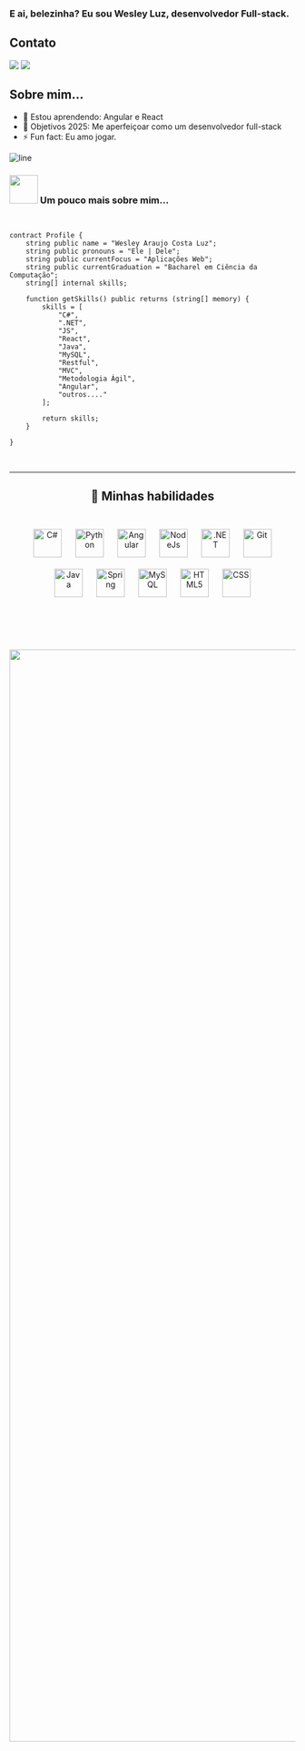 
### E ai, belezinha? Eu sou Wesley Luz, desenvolvedor Full-stack.

<div style="text-align: right">
</div>


## Contato


<a href="https://www.linkedin.com/in/wesley-araujo-costa-luz-19095b127/"><img src="https://img.shields.io/badge/LinkedIn-0077B5?style=for-the-badge&logo=linkedin&logoColor=white"></a>
<a href="mailto:wesley.araujo.50@gmail.com"><img src="https://img.shields.io/badge/Gmail-D14836?style=for-the-badge&logo=gmail&logoColor=white"></a>



## Sobre mim...

- 🔗 Estou aprendendo: Angular e React
- 🥅 Objetivos 2025: Me aperfeiçoar como um desenvolvedor full-stack
- ⚡ Fun fact: Eu amo jogar.


![line](https://cdn.discordapp.com/attachments/842741907720896512/842806312386428948/gif.gif)

### <img src="https://media.giphy.com/media/VgCDAzcKvsR6OM0uWg/giphy.gif" width="50"> Um pouco mais sobre mim...

```solidity


contract Profile {
    string public name = "Wesley Araujo Costa Luz";
    string public pronouns = "Ele | Dele";
    string public currentFocus = "Aplicações Web";
    string public currentGraduation = "Bacharel em Ciência da Computação";
    string[] internal skills;

    function getSkills() public returns (string[] memory) {
        skills = [
            "C#",
            ".NET",
            "JS",
            "React",
            "Java",
            "MySQL",
            "Restful",
            "MVC",
            "Metodologia Ágil",
            "Angular",
            "outros...."
        ];

        return skills;
    }

}

```

<br>

---

<div align="center">

## 🤹 Minhas habilidades

<br>

<img style="margin: 10px" src="https://img.shields.io/badge/C%23-239120?style=for-the-badge&logo=c-sharp&logoColor=white" alt="C#" height="50" />  
<img style="margin: 10px" src="https://img.shields.io/badge/python-3670A0?style=for-the-badge&logo=python&logoColor=ffdd54" alt="Python" height="50" />  
<img style="margin: 10px" src="https://img.shields.io/badge/Angular-DD0031?style=for-the-badge&logo=angular&logoColor=white" alt="Angular" height="50" />  
<img style="margin: 10px" src="https://img.shields.io/badge/node.js-339933?style=for-the-badge&logo=Node.js&logoColor=white" alt="NodeJs" height="50" />  
<img style="margin: 10px" src="https://img.shields.io/badge/.NET-5C2D91?style=for-the-badge&logo=.net&logoColor=white" alt=".NET" height="50" />
<img style="margin: 10px" src="https://img.shields.io/badge/GitHub-100000?style=for-the-badge&logo=github&logoColor=white" alt="Git" height="50" />
<img style="margin: 10px" src="https://img.shields.io/badge/Java-ED8B00?style=for-the-badge&logo=openjdk&logoColor=white" alt="Java" height="50" />
<img style="margin: 10px" src="https://img.shields.io/badge/Spring-6DB33F?style=for-the-badge&logo=spring&logoColor=white" alt="Spring" height="50">
<img style="margin: 10px" src="https://img.shields.io/badge/MySQL-00000F?style=for-the-badge&logo=mysql&logoColor=white" alt="MySQL" height="50">
<img style="margin: 10px" src="https://img.shields.io/badge/HTML5-E34F26?style=for-the-badge&logo=html5&logoColor=white" alt="HTML5" height="50" />
<img style="margin: 10px" src="https://img.shields.io/badge/CSS-239120?&style=for-the-badge&logo=css3&logoColor=white" alt="CSS" height="50" />

</div>

<br>



<br>
<br>

<br>

<img src="https://www.animatedimages.org/data/media/562/animated-line-image-0184.gif" width="1920" height=""></img>
